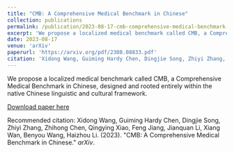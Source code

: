 ```yaml
---
title: "CMB: A Comprehensive Medical Benchmark in Chinese"
collection: publications
permalink: /publication/2023-08-17-cmb-comprehensive-medical-benchmark-chinese
excerpt: 'We propose a localized medical benchmark called CMB, a Comprehensive Medical Benchmark in Chinese, designed and rooted entirely within the native Chinese linguistic and cultural framework.'
date: 2023-08-17
venue: 'arXiv'
paperurl: 'https://arxiv.org/pdf/2308.08833.pdf'
citation: 'Xidong Wang, Guiming Hardy Chen, Dingjie Song, Zhiyi Zhang, Zhihong Chen, Qingying Xiao, Feng Jiang, Jianquan Li, Xiang Wan, Benyou Wang, Haizhou Li. (2023). &quot;CMB: A Comprehensive Medical Benchmark in Chinese.&quot; <i>arXiv</i>.'
---
```


We propose a localized medical benchmark called CMB, a Comprehensive Medical Benchmark in Chinese, designed and rooted entirely within the native Chinese linguistic and cultural framework.

[Download paper here](https://arxiv.org/pdf/2308.08833.pdf)

Recommended citation: Xidong Wang, Guiming Hardy Chen, Dingjie Song, Zhiyi Zhang, Zhihong Chen, Qingying Xiao, Feng Jiang, Jianquan Li, Xiang Wan, Benyou Wang, Haizhou Li. (2023). "CMB: A Comprehensive Medical Benchmark in Chinese." <i>arXiv</i>.
